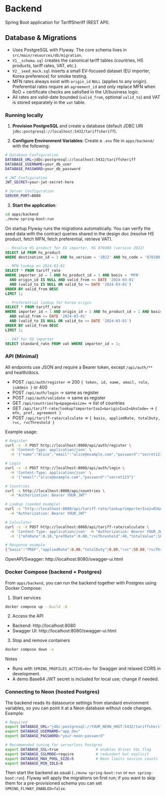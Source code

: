 # Backend

Spring Boot application for TariffSheriff (REST API).

## Database & Migrations

- Uses PostgreSQL with Flyway. The core schema lives in `src/main/resources/db/migration`.
- `V1__schema.sql` creates the canonical tariff tables (countries, HS products, tariff rates, VAT, etc.).
- `V2__seed_mock.sql` inserts a small EV-focused dataset (EU importer, Korea preference) for smoke testing.
- MFN rates always exist with `origin_id` `NULL` (applies to any origin). Preferential rates require an `agreement_id` and only replace MFN when RoO + certificate checks are satisfied in the UI/business logic.
- All rates are valid-date bounded (`valid_from`, optional `valid_to`) and VAT is stored separately in the `vat` table.

### Running locally

1. **Provision PostgreSQL** and create a database (default JDBC URI `jdbc:postgresql://localhost:5432/tariffsheriff`).

2. **Configure Environment Variables**: Create a `.env` file in `apps/backend/` with the following:

```bash
# Database Configuration
DATABASE_URL=jdbc:postgresql://localhost:5432/tariffsheriff
DATABASE_USERNAME=your_db_user
DATABASE_PASSWORD=your_db_password

# JWT Configuration
JWT_SECRET=your-jwt-secret-here

# Server Configuration
SERVER_PORT=8080
```

3. **Start the application**: 
```bash
cd apps/backend
./mvnw spring-boot:run
```

On startup Flyway runs the migrations automatically. You can verify the seed data with the contract queries shared in the design doc (resolve HS product, fetch MFN, fetch preferential, retrieve VAT).

```sql
-- Resolve HS product for EU importer, HS 870380 (version 2022)
SELECT id FROM hs_product
WHERE destination_id = 1 AND hs_version = '2022' AND hs_code = '870380';

-- MFN lookup on 2024-03-01
SELECT * FROM tariff_rate
WHERE importer_id = 1 AND hs_product_id = 1 AND basis = 'MFN'
  AND origin_id IS NULL AND valid_from <= DATE '2024-03-01'
  AND (valid_to IS NULL OR valid_to >= DATE '2024-03-01')
ORDER BY valid_from DESC
LIMIT 1;

-- Preferential lookup for Korea origin
SELECT * FROM tariff_rate
WHERE importer_id = 1 AND origin_id = 2 AND hs_product_id = 1 AND basis = 'PREF'
  AND valid_from <= DATE '2024-03-01'
  AND (valid_to IS NULL OR valid_to >= DATE '2024-03-01')
ORDER BY valid_from DESC
LIMIT 1;

-- VAT for EU importer
SELECT standard_rate FROM vat WHERE importer_id = 1;
```

### API (Minimal)

All endpoints use JSON and require a Bearer token, except `/api/auth/**` and health/docs.

- POST `/api/auth/register` → 200 `{ token, id, name, email, role, isAdmin }` or 400
- POST `/api/auth/login` → same as register
- POST `/api/auth/validate` → same as register
- GET `/api/countries?q=&page=&size=` → list of countries
- GET `/api/tariff-rate/lookup?importerIso2=&originIso2=&hsCode=` → `{ mfn, pref, agreement }`
- POST `/api/tariff-rate/calculate` → `{ basis, appliedRate, totalDuty, rvc, rvcThreshold }`

Example usage:

```bash
# Register
curl -s -X POST http://localhost:8080/api/auth/register \
  -H 'Content-Type: application/json' \
  -d '{"name":"Alice","email":"alice@example.com","password":"secret123"}'

# Login
curl -s -X POST http://localhost:8080/api/auth/login \
  -H 'Content-Type: application/json' \
  -d '{"email":"alice@example.com","password":"secret123"}'

# Countries
curl -s http://localhost:8080/api/countries \
  -H "Authorization: Bearer YOUR_JWT"

# Lookup (seeded example)
curl -s "http://localhost:8080/api/tariff-rate/lookup?importerIso2=EU&originIso2=KR&hsCode=870380" \
  -H "Authorization: Bearer YOUR_JWT"

# Calculator
curl -s -X POST http://localhost:8080/api/tariff-rate/calculate \
  -H 'Content-Type: application/json' -H "Authorization: Bearer YOUR_JWT" \
  -d '{"mfnRate":0.10,"prefRate":0.00,"rvcThreshold":40,"totalValue":1000,"materialCost":20,"labourCost":10,"overheadCost":10,"profit":5,"otherCosts":5,"fob":100}'

# Response example
{"basis":"PREF","appliedRate":0.00,"totalDuty":0.00,"rvc":50.00,"rvcThreshold":40}
```

OpenAPI/Swagger: http://localhost:8080/swagger-ui.html

### Docker Compose (backend + Postgres)

From `apps/backend`, you can run the backend together with Postgres using Docker Compose:

1. Start services
```bash
docker compose up --build -d
```

2. Access the API
- Backend: http://localhost:8080
- Swagger UI: http://localhost:8080/swagger-ui.html

3. Stop and remove containers
```bash
docker compose down -v
```

Notes
- Runs with `SPRING_PROFILES_ACTIVE=dev` for Swagger and relaxed CORS in development.
- A demo Base64 JWT secret is included for local use; change if needed.

### Connecting to Neon (hosted Postgres)

The backend reads its datasource settings from standard environment variables, so you can point it at a Neon database without code changes. Example:

```bash
# Required
export DATABASE_URL="jdbc:postgresql://YOUR_NEON_HOST:5432/tariffsheriff?sslmode=require"
export DATABASE_USERNAME="app_dev"
export DATABASE_PASSWORD="your-neon-password"

# Recommended tuning for serverless Postgres
export DATABASE_SSL=true                 # enables driver SSL flag
export DATABASE_SSLMODE=require          # redundant but explicit
export DATABASE_MAX_POOL_SIZE=5          # Neon limits session counts
export DATABASE_MIN_IDLE=0
```

Then start the backend as usual (`./mvnw spring-boot:run` or `mvn spring-boot:run`). Flyway will apply the migrations on first run; if you want to skip them for a pre-provisioned schema you can set `SPRING_FLYWAY_ENABLED=false`.
